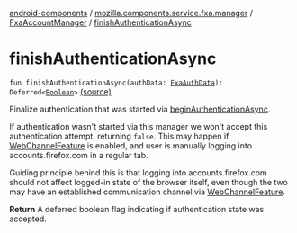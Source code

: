 [android-components](../../index.md) / [mozilla.components.service.fxa.manager](../index.md) / [FxaAccountManager](index.md) / [finishAuthenticationAsync](./finish-authentication-async.md)

# finishAuthenticationAsync

`fun finishAuthenticationAsync(authData: `[`FxaAuthData`](../../mozilla.components.service.fxa/-fxa-auth-data/index.md)`): Deferred<`[`Boolean`](https://kotlinlang.org/api/latest/jvm/stdlib/kotlin/-boolean/index.html)`>` [(source)](https://github.com/mozilla-mobile/android-components/blob/master/components/service/firefox-accounts/src/main/java/mozilla/components/service/fxa/manager/FxaAccountManager.kt#L486)

Finalize authentication that was started via [beginAuthenticationAsync](begin-authentication-async.md).

If authentication wasn't started via this manager we won't accept this authentication attempt,
returning `false`. This may happen if [WebChannelFeature](#) is enabled, and user is manually
logging into accounts.firefox.com in a regular tab.

Guiding principle behind this is that logging into accounts.firefox.com should not affect
logged-in state of the browser itself, even though the two may have an established communication
channel via [WebChannelFeature](#).

**Return**
A deferred boolean flag indicating if authentication state was accepted.

